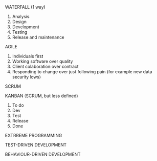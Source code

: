 WATERFALL (1 way)

1. Analysis
2. Design
3. Development
4. Testing
5. Release and maintenance

AGILE

1. Individuals first
2. Working software over quality
3. Client colaboration over contract
4. Responding to change over just following pain (for example new data security lows)

SCRUM

KANBAN (SCRUM, but less defined)

1. To do
2. Dev
3. Test
4. Release
5. Done

EXTRREME PROGRAMMING

TEST-DRIVEN DEVELOPMENT

BEHAVIOUR-DRIVEN DEVELOPMENT
